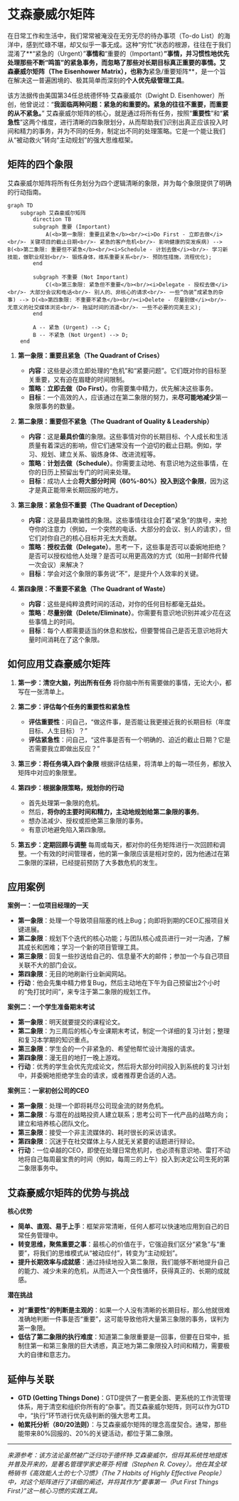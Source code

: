 # 艾森豪威尔矩阵

在日常工作和生活中，我们常常被淹没在无穷无尽的待办事项（To-do List）的海洋中，感到忙碌不堪，却又似乎一事无成。这种“穷忙”状态的根源，往往在于我们混淆了**“紧急的（Urgent）”**事情和**“重要的（Important）**”事情，并习惯性地优先处理那些不断“鸣笛”的紧急事务，而忽略了那些对长期目标真正重要的事情。**艾森豪威尔矩阵（The Eisenhower Matrix）**，也称为**紧急/重要矩阵**，是一个旨在解决这一普遍困境的、极其简单而深刻的**个人优先级管理工具**。

该方法据传由美国第34任总统德怀特·艾森豪威尔（Dwight D. Eisenhower）所创，他曾说过：“**我面临两种问题：紧急的和重要的。紧急的往往不重要，而重要的从不紧急。**” 艾森豪威尔矩阵的核心，就是通过将所有任务，按照“**重要性**”和“**紧急性**”这两个维度，进行清晰的四象限划分，从而帮助我们识别出真正应该投入时间和精力的事务，并为不同的任务，制定出不同的处理策略。它是一个能让我们从“被动救火”转向“主动规划”的强大思维框架。

## 矩阵的四个象限

艾森豪威尔矩阵将所有任务划分为四个逻辑清晰的象限，并为每个象限提供了明确的行动指南。

```mermaid
graph TD
    subgraph 艾森豪威尔矩阵
        direction TB
        subgraph 重要 (Important)
            A(<b>第一象限: 重要且紧急</b><br/><i>Do First - 立即去做</i><br/>- 关键项目的截止日期<br/>- 紧急的客户危机<br/>- 影响健康的突发疾病) --> B(<b>第二象限: 重要但不紧急</b><br/><i>Schedule - 计划去做</i><br/>- 学习新技能，做职业规划<br/>- 锻炼身体，维系重要关系<br/>- 预防性措施，流程优化);
        end

        subgraph 不重要 (Not Important)
            C(<b>第三象限: 紧急但不重要</b><br/><i>Delegate - 授权去做</i><br/>- 大部分会议和电话<br/>- 别人的、非核心的请求<br/>- 一些“伪装”成紧急的杂事) --> D(<b>第四象限: 不重要不紧急</b><br/><i>Delete - 尽量别做</i><br/>- 无意义的社交媒体浏览<br/>- 拖延时间的消遣<br/>- 一些不必要的完美主义);
        end

        A -- 紧急 (Urgent) --> C;
        B -- 不紧急 (Not Urgent) --> D;
    end
```

1.  **第一象限：重要且紧急（The Quadrant of Crises）**
    *   **内容**：这些是必须立即处理的“危机”和“紧要问题”。它们既对你的目标至关重要，又有迫在眉睫的时间限制。
    *   **策略**：**立即去做（Do First）**。你需要集中精力，优先解决这些事务。
    *   **目标**：一个高效的人，应该通过在第二象限的努力，来**尽可能地减少**第一象限事务的数量。

2.  **第二象限：重要但不紧急（The Quadrant of Quality & Leadership）**
    *   **内容**：这是**最具价值**的象限。这些事情对你的长期目标、个人成长和生活质量有着深远的影响，但它们通常没有一个迫切的截止日期。例如，学习、规划、建立关系、锻炼身体、改进流程等。
    *   **策略**：**计划去做（Schedule）**。你需要主动地、有意识地为这些事情，在你的日历上预留出专门的时间来处理。
    *   **目标**：成功人士会**将大部分时间（60%-80%）投入到这个象限**，因为这才是真正能带来长期回报的地方。

3.  **第三象限：紧急但不重要（The Quadrant of Deception）**
    *   **内容**：这是最具欺骗性的象限。这些事情往往会打着“紧急”的旗号，来抢夺你的注意力（例如，一个突然的电话、大部分的会议、别人的请求），但它们对你自己的核心目标并无太大贡献。
    *   **策略**：**授权去做（Delegate）**。思考一下，这些事是否可以委婉地拒绝？是否可以授权给他人处理？是否可以用更高效的方式（如用一封邮件代替一次会议）来解决？
    *   **目标**：学会对这个象限的事务说“不”，是提升个人效率的关键。

4.  **第四象限：不重要不紧急（The Quadrant of Waste）**
    *   **内容**：这些是纯粹浪费时间的活动，对你的任何目标都毫无益处。
    *   **策略**：**尽量别做（Delete/Eliminate）**。你需要有意识地识别并减少花在这些事情上的时间。
    *   **目标**：每个人都需要适当的休息和放松，但要警惕自己是否无意识地将大量时间消耗在了这个象限。

## 如何应用艾森豪威尔矩阵

1.  **第一步：清空大脑，列出所有任务**
    将你脑中所有需要做的事情，无论大小，都写在一张清单上。

2.  **第二步：评估每个任务的重要性和紧急性**
    *   **评估重要性**：问自己，“做这件事，是否能让我更接近我的长期目标（年度目标、人生目标）？”
    *   **评估紧急性**：问自己，“这件事是否有一个明确的、迫近的截止日期？它是否需要我立即做出反应？”

3.  **第三步：将任务填入四个象限**
    根据评估结果，将清单上的每一项任务，都放入矩阵中对应的象限里。

4.  **第四步：根据象限策略，规划你的行动**
    *   首先处理第一象限的危机。
    *   然后，**将你的主要时间和精力，主动地规划给第二象限的事务**。
    *   想办法减少、授权或拒绝第三象限的事务。
    *   有意识地避免陷入第四象限。

5.  **第五步：定期回顾与调整**
    每周或每天，都对你的任务矩阵进行一次回顾和调整。一个有效的时间管理者，他的第一象限应该是相对空的，因为他通过在第二象限的深耕，已经提前预防了大多数危机的发生。

## 应用案例

**案例一：一位项目经理的一天**
*   **第一象限**：处理一个导致项目阻塞的线上Bug；向即将到期的CEO汇报项目关键进展。
*   **第二象限**：规划下个迭代的核心功能；与团队核心成员进行一对一沟通，了解其成长和困难；学习一个新的项目管理工具。
*   **第三象限**：回复一些抄送给自己的、信息量不大的邮件；参加一个与自己项目关联不大的部门会议。
*   **第四象限**：无目的地刷新行业新闻网站。
*   **行动**：他会先集中精力修复Bug，然后主动地在下午为自己预留出2个小时的“免打扰时间”，来专注于第二象限的规划工作。

**案例二：一个学生准备期末考试**
*   **第一象限**：明天就要提交的课程论文。
*   **第二象限**：为三周后的核心专业课期末考试，制定一个详细的复习计划；整理和复习本学期的知识重点。
*   **第三象限**：学生会的一个非紧急的、希望他帮忙设计海报的请求。
*   **第四象限**：漫无目的地打一晚上游戏。
*   **行动**：优秀的学生会优先完成论文，然后将大部分时间投入到系统的复习计划中，并委婉地拒绝学生会的请求，或者推荐更合适的人选。

**案例三：一家初创公司的CEO**
*   **第一象限**：处理一个即将耗尽公司现金流的财务危机。
*   **第二象限**：与潜在的战略投资人建立联系；思考公司下一代产品的战略方向；建立和培养核心团队文化。
*   **第三象限**：接受一个非主流媒体的、耗时很长的采访请求。
*   **第四象限**：沉迷于在社交媒体上与人就无关紧要的话题进行辩论。
*   **行动**：一位卓越的CEO，即使在处理日常危机时，也必须有意识地、雷打不动地将自己每周最宝贵的时间（例如，每周三的上午）投入到决定公司生死的第二象限事务中。

## 艾森豪威尔矩阵的优势与挑战

**核心优势**
*   **简单、直观、易于上手**：框架非常清晰，任何人都可以快速地应用到自己的日常任务管理中。
*   **转变思维，聚焦重要之事**：最核心的价值在于，它强迫我们区分“紧急”与“重要”，将我们的思维模式从“被动应付”，转变为“主动规划”。
*   **提升长期效率与成就感**：通过持续地投入第二象限，我们能够不断地提升自己的能力、减少未来的危机，从而进入一个良性循环，获得真正的、长期的成就感。

**潜在挑战**
*   **对“重要性”的判断是主观的**：如果一个人没有清晰的长期目标，那么他就很难准确地判断一件事是否“重要”，这可能导致他将大量第三象限的事务，误判为第一象限。
*   **低估了第二象限的执行难度**：知道第二象限重要是一回事，但要在日常中，抵制住第一和第三象限的巨大诱惑，真正地为第二象限投入时间和精力，需要极大的自律和意志力。

## 延伸与关联

*   **GTD (Getting Things Done)**：GTD提供了一套更全面、更系统的工作流管理体系，用于清空和组织你所有的“杂事”。而艾森豪威尔矩阵，则可以作为GTD中，“执行”环节进行优先级判断的强大思考工具。
*   **帕累托分析（80/20法则）**：与艾森豪威尔矩阵的理念高度契合。通常，那些能带来80%回报的、20%的关键活动，都位于第二象限。

---
*来源参考：该方法论虽然被广泛归功于德怀特·艾森豪威尔，但将其系统性地提炼并普及开来的，是著名管理学家史蒂芬·柯维（Stephen R. Covey）。他在其全球畅销书《高效能人士的七个习惯》（The 7 Habits of Highly Effective People）中，对这个矩阵进行了详细的阐述，并将其作为“要事第一（Put First Things First）”这一核心习惯的实践工具。*
